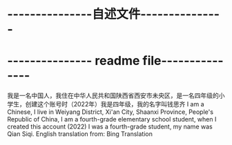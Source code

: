# ---------------自述文件---------------
# --------------- readme file---------------
我是一名中国人，我住在中华人民共和国陕西省西安市未央区，是一名四年级的小学生，创建这个账号时（2022年）我是四年级，我的名字叫钱思齐
I am a Chinese, I live in Weiyang District, Xi'an City, Shaanxi Province, People's Republic of China, I am a fourth-grade elementary school student, when I created this account (2022) I was a fourth-grade student, my name was Qian Siqi.
English translation from: Bing Translation
